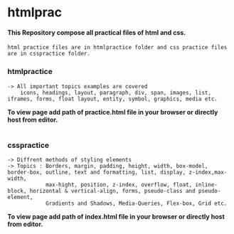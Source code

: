 # htmlprac

#### This Repository compose all practical files of html and css.
    html practice files are in htmlpractice folder and css practice files are in csspractice folder.

### htmlpractice
    -> All important topics examples are covered
        icons, headings, layout, paragraph, div, span, images, list, iframes, forms, float layout, entity, symbol, graphics, media etc.

**To view page add path of practice.html file in your browser or directly host from editor.**
  
#
### csspractice
    -> Diffrent methods of styling elements
    -> Topics : Borders, margin, padding, height, width, box-model, border-box, outline, text and formatting, list, display, z-index,max-width, 
                max-hight, position, z-index, overflow, float, inline-block, horizontal & vertical-align, forms, pseudo-class and pseudo-element, 
                Gradients and Shadows, Media-Queries, Flex-box, Grid etc.

**To view page add path of index.html file in your browser or directly host from editor.**

